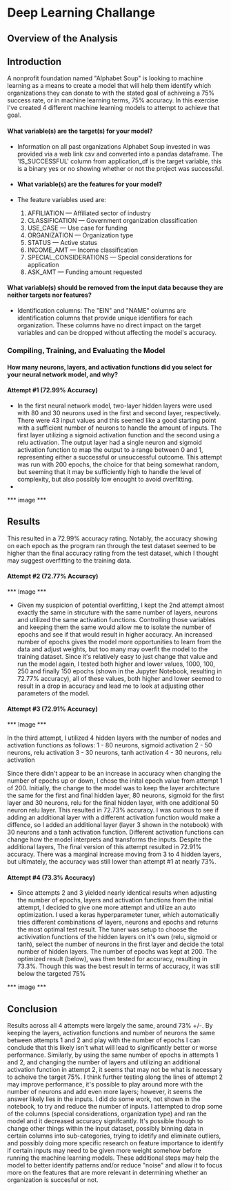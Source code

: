 # Deep Learning Challange

## Overview of the Analysis

## Introduction

A nonprofit foundation named "Alphabet Soup" is looking to machine learning as a means to create a model that will help them identify which organizations they can donate to with the stated goal of achiveing a 75% success rate, or in machine learning terms, 75% accuracy. In this exercise I've created 4 different machine learning models to attempt to achieve that goal. 

#### What variable(s) are the target(s) for your model?
* Information on all past organizations Alphabet Soup invested in was provided via a web link csv and converted into a pandas dataframe. The 'IS_SUCCESSFUL' column from application_df is the target variable, this is a binary yes or no showing whether or not the project was successful.

* #### What variable(s) are the features for your model?
* The feature variables used are:
  1. AFFILIATION — Affiliated sector of industry
  2. CLASSIFICATION — Government organization classification
  3. USE_CASE — Use case for funding
  4. ORGANIZATION — Organization type
  5. STATUS — Active status
  6. INCOME_AMT — Income classification
  7. SPECIAL_CONSIDERATIONS — Special considerations for application
  8. ASK_AMT — Funding amount requested
 
#### What variable(s) should be removed from the input data because they are neither targets nor features?
* Identification columns: The "EIN" and "NAME" columns are identification columns that provide unique identifiers for each organization. These columns have no direct impact on the target variables and can be dropped without affecting the model's accuracy.

### Compiling, Training, and Evaluating the Model

#### How many neurons, layers, and activation functions did you select for your neural network model, and why?
#### Attempt #1 (72.99% Accuracy)

* In the first neural network model, two-layer hidden layers were used with 80 and 30 neurons used in the first and second layer, respectively. There were 43 input values and this seemed like a good starting point with a sufficient number of neurons to handle the amount of inputs. The first layer utilizing a sigmoid activation function and the second using a relu activation. The output layer had a single neuron and sigmoid activation function to map the output to a range between 0 and 1, representing either a successful or unsuccessful outcome. This attempt was run with 200 epochs, the choice for that being somewhat random, but seeming that it may be sufficiently high to handle the level of complexity, but also possibly low enought to avoid overfitting.
* 
*** image ***

## Results

This resulted in a 72.99% accuracy rating. Notably, the accuracy showing on each epoch as the program ran through the test dataset seemed to be higher than the final accuracy rating from the test dataset, which I thought may suggest overfitting to the training data.

#### Attempt #2 (72.77% Accuracy)

*** Image ***

* Given my suspicion of potential overfitting, I kept the 2nd attempt almost exactly the same in strcuture with the same number of layers, neurons and utilized the same activation functions. Controlling those variables and keeping them the same would allow me to isolate the number of epochs and see if that would result in higher accuracy. An increased number of epochs gives the model more opportunities to learn from the data and adjust weights, but too many may overfit the model to the training dataset. Since it's relatively easy to just change that value and run the model again, I tested both higher and lower values, 1000, 100, 250 and finally 150 epochs (shown in the Jupyter Notebook, resulting in 72.77% accuracy), all of these values, both higher and lower seemed to result in a drop in accuracy and lead me to look at adjusting other parameters of the model.

#### Attempt #3 (72.91% Accuracy)

*** Image ***

In the third attempt, I utilized 4 hidden layers with the number of nodes and activation functions as follows: 
1 - 80 neurons, sigmoid activation
2 - 50 neurons, relu activation
3 - 30 neurons, tanh activation
4 - 30 neurons, relu activation

Since there didn't appear to be an increase in accuracy when changing the number of epochs up or down, I chose the inital epoch value from attempt 1 of 200. Initially, the change to the model was to keep the layer architecture the same for the first and final hidden layer, 80 neurons, sigmoid for the first layer and 30 neurons, relu for the final hidden layer, with one additional 50 neuron relu layer. This resulted in 72.73% accuracy. I was curious to see if adding an additional layer with a different activation function would make a diffence, so I added an additional layer (layer 3 shown in the notebook) with 30 neurons and a tanh activation function. Different activation functions can change how the model interprets and transforms the inputs. Despite the additional layers, The final version of this attempt resulted in 72.91% accuracy. There was a marginal increase moving from 3 to 4 hidden layers, but ultimately, the accuracy was still lower than attempt #1 at nearly 73%. 

#### Attempt #4 (73.3% Accuracy)

* Since attempts 2 and 3 yielded nearly identical results when adjusting the number of epochs, layers and activation functions from the initial attempt, I decided to give one more attempt and utilize an auto optimization. I used a keras hyperparameter tuner, which automatically tries different combinations of layers, neurons and epochs and returns the most optimal test result. The tuner was setup to choose the activivation functions of the hidden layers on it's own (relu, sigmoid or tanh), select the number of neurons in the first layer and decide the total number of hidden layers. The number of epochs was kept at 200. The optimized result (below), was then tested for accuracy, resulting in 73.3%. Though this was the best result in terms of accuracy, it was still below the targeted 75%


*** image ***




## Conclusion
Results across all 4 attempts were largely the same, around 73% +/-. By keeping the layers, activation functions and number of neurons the same between attempts 1 and 2 and play with the number of epochs I can conclude that this likely isn't what will lead to significantly better or worse performance. Similarly, by using the same number of epochs in attempts 1 and 2, and changing the number of layers and utilizing an additional activation function in attempt 2, it seems that may not be what is necessary to acheive the target 75%. I think further testing along the lines of attempt 2 may improve performance, it's possible to play around more with the number of neurons and add even more layers; however, it seems the answer likely lies in the inputs. I did do some work, not shown in the notebook, to try and reduce the number of inputs. I attempted to drop some of the columns (special considerations, organization type) and ran the model and it decreased accuracy signifcantly. It's possible though to change other things within the input dataset, possibly binning data in certain columns into sub-categories, trying to idetify and eliminate outliers, and possibly doing more specific research on feature importance to identify if certain inputs may need to be given more weight somehow before running the machine learning models. These additional steps may help the model to better identify patterns and/or reduce "noise" and allow it to focus more on the features that are more relevant in determining whether an organization is succesful or not.



